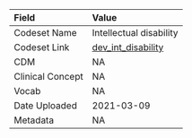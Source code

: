 |Field            |Value                   |
|:----------------|:-----------------------|
|Codeset Name     |Intellectual disability |
|Codeset Link     |[dev_int_disability](https://github.com/PEDSnet/Variable-Dictionary/blob/main/conditions/dev_int_disability.csv)|
|CDM              |NA                      |
|Clinical Concept |NA                      |
|Vocab            |NA                      |
|Date Uploaded    |2021-03-09              |
|Metadata         |NA                      |
